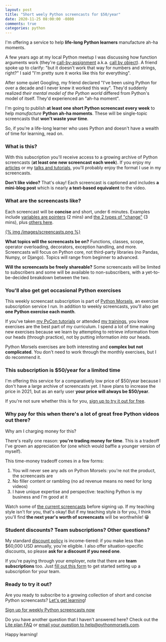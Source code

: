 ```yaml
---
layout: post
title: "Short weely Python screencasts for $50/year"
date: 2020-11-25 08:00:00 -0800
comments: true
categories: python
---
```


I'm offering a service to help **life-long Python learners** manufacture ah-ha moments.

A few years ago at my local Python meetup I was discussing how function arguments work (they're [call-by-assignment][] a.k.a. [call by object][call-by-sharing]).
A friend spoke up to clarify: "but it doesn't work that way for numbers and strings, right?"
I said "I'm pretty sure it works like this for everything".

After some quiet Googling, my friend declared "I've been using Python for over a decade and I never knew it worked this way".
They'd suddenly realized *their mental model of the Python world* differed from Python's model of itself.
They'd experienced an "ah-ha moment".

I'm going to publish **at least one short Python screencast every week** to help *manufacture* **Python ah-ha moments**.
These will be single-topic screencasts that **won't waste your time**.

So, if you're a life-long learner who uses Python and doesn't have a wealth of time for learning, read on.


### What is this?

With this subscription you'll receive access to a growing archive of Python screencasts (**at least one new screencast each week**).
If you enjoy my [articles][] or my [talks and tutorials][], you'll probably enjoy the format I use in my screencasts.

**Don't like video?** That's okay!
Each screencast is captioned and includes **a mini-blog post** which is nearly **a text-based equivalent** to the video.


### What are the screencasts like?

Each screencast will be **concise** and short, under 6 minutes.
Examples include [variables are pointers][] (2 mins) and [the 2 types of "change"][] (3 mins), plus [others here][screencasts page].

[{% img /images/screencasts.png %}](https://www.pythonmorsels.com/screencasts/)

**What topics will the screencasts be on?**
Functions, classes, scope, operator overloading, decorators, exception handling, and more.
Screencasts will focus on Python core, not third-party libraries (no Pandas, Numpy, or Django).
Topics will range from beginner to advanced.

**Will the screencasts be freely shareable?**
Some screencasts will be limited to subscribers and some will be available to non-subscribers, with a yet-to-be-decided breakdown between the two.


### You'll also get get occasional Python exercises

This weekly screencast subscription is part of [Python Morsels][], an exercise subscription service I run.
In addition to weekly screencasts, you'll also get **one Python exercise each month**.

If you've taken [my PyCon tutorials][] or attended [my trainings][], you know exercises are the best part of my curriculum.
I spend a lot of time making new exercises because we learn by attempting to retrieve information from our heads (through practice), not by putting information *into* our heads.

Python Morsels exercises are both interesting and **complex but not complicated**.
You don't need to work through the monthly exercises, but I do recommend it.


### This subscription is $50/year for a limited time

I'm offering this service for a comparatively low price of $50/year because I don't have a large archive of screencasts yet.
I have plans to increase the price in 2021, but as an early user **your price will always be $50/year**.

If you're not sure whether this is for you, [sign up to try it out for free][sign up].


### Why pay for this when there's a lot of great free Python videos out there?

Why am I charging money for this?

There's really one reason: **you're trading money for time**.
This is a tradeoff I've grown an appreciation for (one which would baffle a younger version of myself).

This time-money tradeoff comes in a few forms:

1. You will never see any ads on Python Morsels: you're not the product, the screencasts are
2. No filler content or rambling (no ad revenue means no need for long videos)
3. I have unique expertise and perspective: teaching Python is my business and I'm good at it

Watch some of [the current screencasts][screencasts page] before signing up.
If my teaching style isn't for you, that's okay!
But if my teaching style *is* for you, I think you'll find **the next year's worth of screencasts** will be worthwhile! 😁


### Student discounts? Team subscriptions? Other questions?

My standard [discount policy][] is income-tiered: if you make less than $60,000 USD annually, you're eligible.
I also offer situation-specific discounts, so please **ask for a discount if you need one**.

If you're paying through your employer, note that there are **team subscriptions** too.
Just [fill out this form][] to get started setting up a subscription for your team.


### Ready to try it out?

Are you ready to subscribe to a growing collection of short and concise Python screencasts?
[Let's get learning][sign up]!

<a href="https://www.pythonmorsels.com/accounts/signup/lite/" class="subscribe-btn form-big bright">Sign up for weekly Python screencasts now</a>

Do you have another question that I haven't answered here?
Check out the [Lite plan FAQ][] or <a href="m&#97;&#105;l&#116;o&#58;he&#108;p&#64;&#112;%7&#57;th%6Fnmo&#114;s%6&#53;ls&#46;&#99;&#111;m">email your question to he&#108;p&#64;pyt&#104;o&#110;morsel&#115;&#46;&#99;o&#109;</a>.

Happy learning!


[ruby tapas]: https://www.rubytapas.com/pricing/
[laracasts]: https://laracasts.com/
[discount policy]: https://www.pythonmorsels.com/discounts/
[fill out this form]: https://form.jotform.com/201278113533043
[screencasts page]: https://www.pythonmorsels.com/screencasts/
[variables are pointers]: https://www.pythonmorsels.com/topics/variables-are-pointers/
[the 2 types of "change"]: https://www.pythonmorsels.com/topics/2-types-change/
[Lite plan FAQ]: https://pythonmorsels.helpscoutdocs.com/article/23-lite-plan
[sign up]: https://www.pythonmorsels.com/accounts/signup/lite/
[my pycon tutorials]: https://treyhunner.com/talks/#tutorials
[my trainings]: https://truthful.technology/
[call-by-assignment]: https://jeffknupp.com/blog/2012/11/13/is-python-callbyvalue-or-callbyreference-neither/
[call-by-sharing]: https://en.wikipedia.org/wiki/Evaluation_strategy#Call_by_sharing
[python morsels]: https://www.pythonmorsels.com/
[articles]: https://treyhunner.com/blog/categories/python/
[talks and tutorials]: https://treyhunner.com/talks

